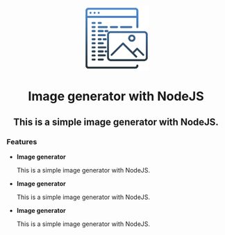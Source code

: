 <!-- gerar readme nodejs -->
<div style="text-align: center;">
    <img src=".src/../src/imgs/logo.png" width="150"/>
</div>
<h1 style="text-align: center;"> Image generator with NodeJS </h1>
<h2 align="center"> This is a simple image generator with NodeJS. </h2>

<h3> Features </h3>
<ul>
    <li>
        <p>
            <b>Image generator</b>
        </p>
        <p>
            This is a simple image generator with NodeJS.
        </p>
    </li>
    <li>
        <p>
            <b>Image generator</b>
        </p>
        <p>
            This is a simple image generator with NodeJS.
        </p>
    </li>
    <li>
        <p>
            <b>Image generator</b>
        </p>
        <p>
            This is a simple image generator with NodeJS.
        </p>
    </li>


